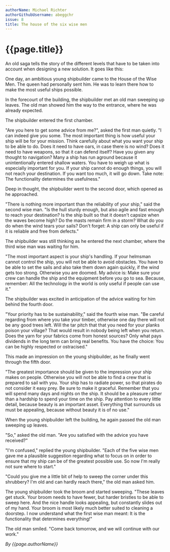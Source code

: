 ```yaml
---
authorName: Michael Richter 
authorGithubUsername: abeggchr
issue: 8
title: The house of the six wise men
---
```

# {{page.title}}

An old saga tells the story of the different levels that have to be taken into account when designing a new solution. It goes like this: 

One day, an ambitious young shipbuilder came to the House of the Wise Men. The queen had personally sent him. He was to learn there how to make the most useful ships possible. 

In the forecourt of the building, the shipbuilder met an old man sweeping up leaves. The old man showed him the way to the entrance, where he was already expected. 

The shipbuilder entered the first chamber. 

"Are you here to get some advice from me?", asked the first man quietly. "I can indeed give you some. The most important thing is how useful your ship will be for your mission. Think carefully about what you want your ship to be able to do. Does it need to have oars, in case there is no wind? Does it need to have weapons, so that it can defend itself? Have you given any thought to navigation? Many a ship has run aground because it unintentionally entered shallow waters. You have to weigh up what is especially important for you. If your ship cannot do enough things, you will not reach your destination. If you want too much, it will go down. Take note: The functionality determines the usefulness." 

Deep in thought, the shipbuilder went to the second door, which opened as he approached. 

"There is nothing more important than the reliability of your ship," said the second wise man. "Is the hull sturdy enough, but also agile and fast enough to reach your destination? Is the ship built so that it doesn't capsize when the waves become high? Do the masts remain firm in a storm? What do you do when the wind tears your sails? Don't forget: A ship can only be useful if it is reliable and free from defects." 

The shipbuilder was still thinking as he entered the next chamber, where the third wise man was waiting for him. 

"The most important aspect is your ship's handling. If your helmsman cannot control the ship, you will not be able to avoid obstacles. You have to be able to set the sails and also take them down again quickly, if the wind gets too strong. Otherwise you are doomed. My advice is: Make sure your crew can handle the ship and the equipment before you go to sea. Because, remember: All the technology in the world is only useful if people can use it." 

The shipbuilder was excited in anticipation of the advice waiting for him behind the fourth door. 

"Your priority has to be sustainability," said the fourth wise man. "Be careful regarding from where you take your timber, otherwise one day there will not be any good trees left. Will the tar pitch that that you need for your planks poison your village? That would result in nobody being left when you return. Does the yarn for your fabrics come from honest sources? Only what pays dividends in the long term can bring real benefits. You have the choice: You can be highly respected or ostracised." 

This made an impression on the young shipbuilder, as he finally went through the fifth door. 

"The greatest importance should be given to the impression your ship makes on people. Otherwise you will not be able to find a crew that is prepared to sail with you. Your ship has to radiate power, so that pirates do not consider it easy prey. Be sure to make it graceful. Remember that you will spend many days and nights on the ship. It should be a pleasure rather than a hardship to spend your time on the ship. Pay attention to every little detail, because beauty is an important asset. Everything that surrounds us must be appealing, because without beauty it is of no use." 

When the young shipbuilder left the building, he again passed the old man sweeping up leaves. 

"So," asked the old man. "Are you satisfied with the advice you have received?" 

"I'm confused," replied the young shipbuilder. "Each of the five wise men gave me a plausible suggestion regarding what to focus on in order to ensure that my ship can be of the greatest possible use. So now I'm really not sure where to start." 

"Could you give me a little bit of help to sweep the corner under this shrubbery? I'm old and can hardly reach there," the old man asked him. 

The young shipbuilder took the broom and started sweeping. "These leaves get stuck. Your broom needs to have fewer, but harder bristles to be able to sweep here. And the nice handle looks appealing, but constantly slides out of my hand. Your broom is most likely much better suited to cleaning a doorstep. I now understand what the first wise man meant: It is the functionality that determines everything!" 

The old man smiled. "Come back tomorrow, and we will continue with our work."

*By {{page.authorName}}*
